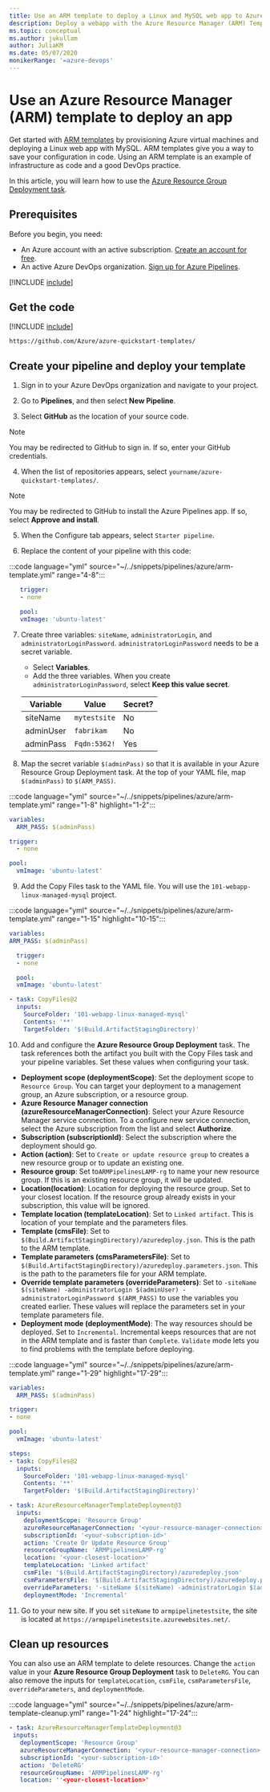 ```yaml
---
title: Use an ARM template to deploy a Linux and MySQL web app to Azure
description: Deploy a webapp with the Azure Resource Manager (ARM) Template Deployment task
ms.topic: conceptual
ms.author: jukullam
author: JuliaKM
ms.date: 05/07/2020
monikerRange: '=azure-devops'
---
```


# Use an Azure Resource Manager (ARM) template to deploy an app

Get started with [ARM templates](/azure/azure-resource-manager/templates/overview) by provisioning Azure virtual machines and deploying a Linux web app with MySQL. ARM templates give you a way to save your configuration in code. Using an ARM template is an example of infrastructure as code and a good DevOps practice.

In this article, you will learn how to use the [Azure Resource Group Deployment task](../../../tasks/deploy/azure-resource-group-deployment.md). 

## Prerequisites

Before you begin, you need:
- An Azure account with an active subscription. [Create an account for free](https://azure.microsoft.com/free/?WT.mc_id=A261C142F).
- An active Azure DevOps organization. [Sign up for Azure Pipelines](../../../get-started/pipelines-sign-up.md).


[!INCLUDE [include](../../../../includes/create-project.md)]

## Get the code

[!INCLUDE [include](../../../ecosystems/includes/get-code-before-sample-repo.md)]

```
https://github.com/Azure/azure-quickstart-templates/
```

## Create your pipeline and deploy your template

1. Sign in to your Azure DevOps organization and navigate to your project.

2. Go to **Pipelines**, and then select **New Pipeline**.

3. Select **GitHub** as the location of your source code. 

  > [!NOTE]
  > You may be redirected to GitHub to sign in. If so, enter your GitHub credentials.

4. When the list of repositories appears, select `yourname/azure-quickstart-templates/`.

  > [!NOTE]
  > You may be redirected to GitHub to install the Azure Pipelines app. If so, select **Approve and install**.

5. When the Configure tab appears, select `Starter pipeline`.

6. Replace the content of your pipeline with this code:

:::code language="yml" source="~/../snippets/pipelines/azure/arm-template.yml" range="4-8":::

```yaml
   trigger:
   - none

   pool:
   vmImage: 'ubuntu-latest'
   ```

7. Create three variables:  `siteName`, `administratorLogin`, and `administratorLoginPassword`. `administratorLoginPassword` needs to be a secret variable.
    * Select **Variables**. 
    * Add the three variables. When you create `administratorLoginPassword`, select **Keep this value secret**. 
        
   |Variable  |Value  |Secret?  |
   |---------|---------|---------|
   |siteName     |  `mytestsite`       |    No     |
   |adminUser     |     `fabrikam`    |    No     |
   |adminPass     |    `Fqdn:5362!`     |    Yes     |


8. Map the secret variable `$(adminPass)` so that it is available in your Azure Resource Group Deployment task. At the top of your YAML file, map `$(adminPass)` to `$(ARM_PASS)`. 

:::code language="yml" source="~/../snippets/pipelines/azure/arm-template.yml" range="1-8" highlight="1-2":::


```yaml
variables:
  ARM_PASS: $(adminPass)

trigger:
  - none

pool:
  vmImage: 'ubuntu-latest'

```

9. Add the Copy Files task to the YAML file. You will use the `101-webapp-linux-managed-mysql` project. 

:::code language="yml" source="~/../snippets/pipelines/azure/arm-template.yml" range="1-15" highlight="10-15":::

``` yaml
variables:
ARM_PASS: $(adminPass)

  trigger:
  - none

  pool:
  vmImage: 'ubuntu-latest'

- task: CopyFiles@2
  inputs:
    SourceFolder: '101-webapp-linux-managed-mysql'
    Contents: '**'
    TargetFolder: '$(Build.ArtifactStagingDirectory)'
  ``` 


10. Add and configure the **Azure Resource Group Deployment** task. The task references both the artifact you built with the Copy Files task and your pipeline variables. Set these values when configuring your task. 

   - **Deployment scope (deploymentScope)**: Set the deployment scope to `Resource Group`. You can target your deployment to a management group, an Azure subscription, or a resource group. 
   - **Azure Resource Manager connection (azureResourceManagerConnection)**: Select your Azure Resource Manager service connection. To a configure new service connection, select the Azure subscription from the list and select **Authorize**.
   - **Subscription (subscriptionId)**: Select the subscription where the deployment should go.
   - **Action (action)**: Set to `Create or update resource group` to creates a new resource group or to update an existing one. 
   - **Resource group**: Set to`ARMPipelinesLAMP-rg` to name your new resource group. If this is an existing resource group, it will be updated.
   - **Location(location)**: Location for deploying the resource group. Set to your closest location. If the resource group already exists in your subscription, this value will be ignored.
   - **Template location (templateLocation)**: Set to `Linked artifact`. This is location of your template and the parameters files.
   - **Template (cmsFile)**: Set to `$(Build.ArtifactStagingDirectory)/azuredeploy.json`. This is the path to the ARM template. 
   - **Template parameters (cmsParametersFile)**: Set to `$(Build.ArtifactStagingDirectory)/azuredeploy.parameters.json`. This is the path to the parameters file for your ARM template.
   - **Override template parameters (overrideParameters)**:  Set to `-siteName $(siteName) -administratorLogin $(adminUser) -administratorLoginPassword $(ARM_PASS)` to use the variables you created earlier. These values will replace the parameters set in your template parameters file.
   - **Deployment mode (deploymentMode)**: The way resources should be deployed. Set to `Incremental`. Incremental keeps resources that are not in the ARM template and is faster than `Complete`.  `Validate` mode lets you to find problems with the template before deploying. 
   
:::code language="yml" source="~/../snippets/pipelines/azure/arm-template.yml" range="1-29" highlight="17-29":::

```yaml
variables:
  ARM_PASS: $(adminPass)

trigger:
- none

pool:
  vmImage: 'ubuntu-latest'

steps:
- task: CopyFiles@2
  inputs:
    SourceFolder: '101-webapp-linux-managed-mysql'
    Contents: '**'
    TargetFolder: '$(Build.ArtifactStagingDirectory)'

- task: AzureResourceManagerTemplateDeployment@3
  inputs:
    deploymentScope: 'Resource Group'
    azureResourceManagerConnection: '<your-resource-manager-connection>'
    subscriptionId: '<your-subscription-id>'
    action: 'Create Or Update Resource Group'
    resourceGroupName: 'ARMPipelinesLAMP-rg'
    location: '<your-closest-location>'
    templateLocation: 'Linked artifact'
    csmFile: '$(Build.ArtifactStagingDirectory)/azuredeploy.json'
    csmParametersFile: '$(Build.ArtifactStagingDirectory)/azuredeploy.parameters.json'
    overrideParameters: '-siteName $(siteName) -administratorLogin $(adminUser) -administratorLoginPassword $(ARM_PASS)'
    deploymentMode: 'Incremental'
```

11. Go to your new site. If you set `siteName` to `armpipelinetestsite`, the site is located at `https://armpipelinetestsite.azurewebsites.net/`.

## Clean up resources

 You can also use an ARM template to delete resources. Change the `action` value in your **Azure Resource Group Deployment** task to `DeleteRG`. You can also remove the inputs for `templateLocation`, `csmFile`, `csmParametersFile`, `overrideParameters`, and `deploymentMode`.

:::code language="yml" source="~/../snippets/pipelines/azure/arm-template-cleanup.yml" range="1-24" highlight="17-24":::

 ```yaml
 - task: AzureResourceManagerTemplateDeployment@3
  inputs:
    deploymentScope: 'Resource Group'
    azureResourceManagerConnection: '<your-resource-manager-connection>'
    subscriptionId: '<your-subscription-id>'
    action: 'DeleteRG'
    resourceGroupName: 'ARMPipelinesLAMP-rg'
    location: ''<your-closest-location>'
 ```
